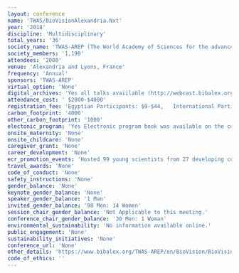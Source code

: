 ```yaml
---
layout: conference 
name: 'TWAS/BioVisionAlexandria.Nxt'
year: '2018'
discipline: 'Multidisciplinary'
total_years: '36'
society_name: 'TWAS-AREP (The World Academy of Sciences for the advancement of science in developing countries (TWAS) is a global science academy based in Trieste, Italy)'
society_members: '1,190'
attendees: '2000'
venue: 'Alexandria and Lyons, France'
frequency: 'Annual'
sponsors: 'TWAS-AREP'
virtual_option: 'None'
digital_archives: 'Yes all talks avaiilable (http://webcast.bibalex.org/Conference/Details.aspx?ID=4098)'
attendance_cost: ' $2000-$4000'
registration_fee: 'Egyptian Participants: $9-$44,   International Participants: $90-$1000'
carbon_footprint: '4000'
other_carbon_footprint: '1000'
electonic_program: 'Yes Electronic program book was available on the conference website.'
onsite_maternity: 'None'
onsite_childcare: 'None'
caregiver_grant: 'None'
career_development: 'None'
ecr_promotion_events: 'Hosted 99 young scientists from 27 developing countries to discuss the problems these scientists face when conducting research in their respective countries.'
travel_awards: 'None'
code_of_conduct: 'None'
safety_instructions: 'None'
gender_balance: 'None'
keynote_gender_balance: 'None'
speaker_gender_balance: '1 Man'
invited_gender_balance: '98 Men: 14 Women'
session_chair_gender_balance: 'Not Applicable to this meeting.'
conference_chair_gender_balance: '30 Men: 1 Woman'
environmental_sustainability: 'No information available online.'
public_engagement: 'None'
sustainability_initiatives: 'None'
conference_url: 'None'
other_details: 'https://www.bibalex.org/TWAS-AREP/en/BioVision/BioVision.aspx'
code_of_ethics: ''
---
```

